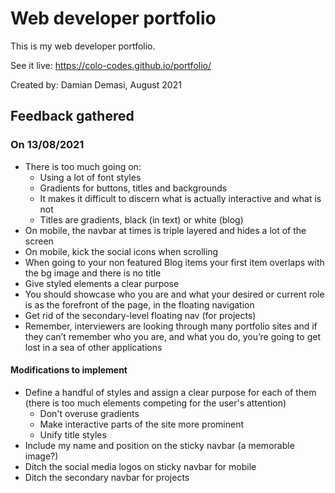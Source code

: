 # Web developer portfolio

This is my web developer portfolio.

See it live: https://colo-codes.github.io/portfolio/

Created by: Damian Demasi, August 2021

## Feedback gathered

### On 13/08/2021

-   There is too much going on:
    -   Using a lot of font styles
    -   Gradients for buttons, titles and backgrounds
    -   It makes it difficult to discern what is actually interactive and what is not
    -   Titles are gradients, black (in text) or white (blog)
-   On mobile, the navbar at times is triple layered and hides a lot of the screen
-   On mobile, kick the social icons when scrolling
-   When going to your non featured Blog items your first item overlaps with the bg image and there is no title
-   Give styled elements a clear purpose
-   You should showcase who you are and what your desired or current role is as the forefront of the page, in the floating navigation
-   Get rid of the secondary-level floating nav (for projects)
-   Remember, interviewers are looking through many portfolio sites and if they can’t remember who you are, and what you do, you’re going to get lost in a sea of other applications

#### Modifications to implement

-   Define a handful of styles and assign a clear purpose for each of them (there is too much elements competing for the user's attention)
    -   Don't overuse gradients
    -   Make interactive parts of the site more prominent
    -   Unify title styles
-   Include my name and position on the sticky navbar (a memorable image?)
-   Ditch the social media logos on sticky navbar for mobile
-   Ditch the secondary navbar for projects
